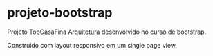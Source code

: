 # projeto-bootstrap

Projeto TopCasaFina Arquitetura desenvolvido no curso de bootstrap.

Construido com layout responsivo em um single page view.
